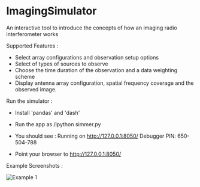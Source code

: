 # ImagingSimulator
An interactive tool to introduce the concepts of how an imaging radio interferometer works

Supported Features :

- Select array configurations and observation setup options
- Select of types of sources to observe
- Choose the time duration of the observation and a data weighting scheme
- Display antenna array configuration, spatial frequency coverage and the observed image. 

Run the simulator :

- Install  'pandas' and  'dash' 
- Run the app as   <path-to-python>/ipython simmer.py
- You should see : 
       Running on http://127.0.0.1:8050/
		   Debugger PIN: 650-504-788
  
- Point your browser to  http://127.0.0.1:8050/


Example Screenshots : 

![Example 1](https://github.com/urvashirau/ImagingSimulator/blob/AddFigs/Docs/sim_example_2.png)

